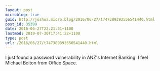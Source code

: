 ```yaml
---
layout: post
microblog: true
guid: http://joshua.micro.blog/2016/06/27/t747389393556541440.html
post_id: 35399
date: 2016-06-27T22:21:31+1100
lastmod: 2019-07-30T17:41:22+1100
type: post
url: /2016/06/27/t747389393556541440.html
---
```

I just found a password vulnerability in ANZ's Internet Banking. I feel Michael Bolton from Office Space.
